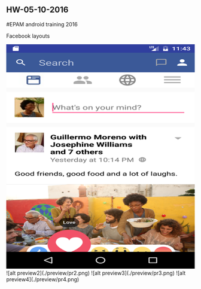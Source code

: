 ## HW-05-10-2016
#EPAM android training 2016

Facebook layouts

<img src="./preview/pr1.png" width="600" height="600">
![alt preview2](./preview/pr2.png)  
![alt preview3](./preview/pr3.png)
![alt preview4](./preview/pr4.png)

